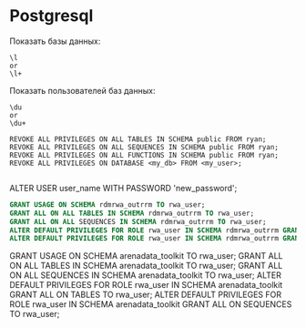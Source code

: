 # Postgresql

Показать базы данных:
```
\l
or
\l+
```

Показать пользователей баз данных:
```
\du
or
\du+
```

```
REVOKE ALL PRIVILEGES ON ALL TABLES IN SCHEMA public FROM ryan;
REVOKE ALL PRIVILEGES ON ALL SEQUENCES IN SCHEMA public FROM ryan;
REVOKE ALL PRIVILEGES ON ALL FUNCTIONS IN SCHEMA public FROM ryan;
REVOKE ALL PRIVILEGES ON DATABASE <my_db> FROM <my_user>;


```

ALTER USER user_name WITH PASSWORD 'new_password';


``` sql
GRANT USAGE ON SCHEMA rdmrwa_outrrm TO rwa_user;
GRANT ALL ON ALL TABLES IN SCHEMA rdmrwa_outrrm TO rwa_user;
GRANT ALL ON ALL SEQUENCES IN SCHEMA rdmrwa_outrrm TO rwa_user;
ALTER DEFAULT PRIVILEGES FOR ROLE rwa_user IN SCHEMA rdmrwa_outrrm GRANT ALL ON TABLES TO rwa_user;
ALTER DEFAULT PRIVILEGES FOR ROLE rwa_user IN SCHEMA rdmrwa_outrrm GRANT ALL ON SEQUENCES TO rwa_user;
```

GRANT USAGE ON SCHEMA arenadata_toolkit TO rwa_user;
GRANT ALL ON ALL TABLES IN SCHEMA arenadata_toolkit TO rwa_user;
GRANT ALL ON ALL SEQUENCES IN SCHEMA arenadata_toolkit TO rwa_user;
ALTER DEFAULT PRIVILEGES FOR ROLE rwa_user IN SCHEMA arenadata_toolkit GRANT ALL ON TABLES TO rwa_user;
ALTER DEFAULT PRIVILEGES FOR ROLE rwa_user IN SCHEMA arenadata_toolkit GRANT ALL ON SEQUENCES TO rwa_user;
